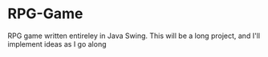 # RPG-Game
RPG game written entireley in Java Swing. This will be a long project, and I'll implement ideas as I go along
